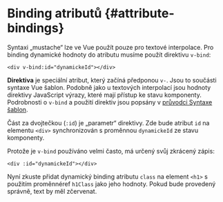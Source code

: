 # Binding atributů {#attribute-bindings}

Syntaxi „mustache“ lze ve Vue použít pouze pro textové interpolace. Pro binding dynamické hodnoty do atributu musíme použít direktivu  `v-bind`:

```vue-html
<div v-bind:id="dynamickeId"></div>
```

**Direktiva** je speciální atribut, který začíná předponou `v-`. Jsou to součásti syntaxe Vue šablon. Podobně jako u textových interpolací jsou hodnoty direktivy JavaScript výrazy, které mají přístup ke stavu komponenty. Podrobnosti o `v-bind` a použití direktiv jsou popsány v&nbsp;<a target="_blank" href="/guide/essentials/template-syntax.html">průvodci Syntaxe šablon</a>.

Část za dvojtečkou (`:id`) je „parametr“ direktivy. Zde bude atribut `id` na elementu `<div>` synchronizován s proměnnou  `dynamickeId` ze&nbsp;stavu komponenty.

Protože je `v-bind` používáno velmi často, má určený svůj zkrácený zápis:

```vue-html
<div :id="dynamickeId"></div>
```

Nyní zkuste přidat dynamický binding atributu `class` na element `<h1>` s použitím <span class="options-api">proměnné</span><span class="composition-api">ref</span> `h1Class` jako jeho hodnoty. Pokud bude provedený správně, text by měl zčervenat.
